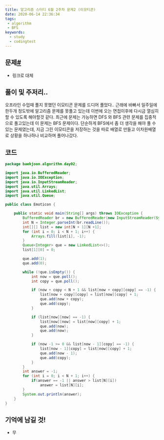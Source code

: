 ```yaml
---
title: 알고리즘 스터디 6월 2주차 문제2 (이모티콘)
date: 2020-06-14 22:36:34
tags:
 - algorithm
 - BFS
keywords:
  - study
  - codingtest
---
```


## 문제[#](https://www.acmicpc.net/problem/14226)

- 링크로 대체

## 풀이 및 주저리..

오프라인 수업때 풀지 못했던 이모티콘 문제를 드디어 풀었다.. 근래에 바빠서 일주일에 한두개 정도밖에 알고리즘 문제를 못풀고 있는데 이번에 오는 면접이후에 다시금 열심히 할 수 있도록 해야할것 같다. 최근에 문제는 가능하면 DFS 와  BFS 관련 문제를 집중적으로 풀고있는데 이 문제는 BFS 문제이다. 단순하게 BFS에서 좀 더 생각을 해야 풀 수 있는 문제였는데, 지금 그린 이모티콘을 저장하는 것을 따로 배열로 만들고 이차원배열로 상황을 하나하나 비교하며 풀어나갔다.

## 코드

```java
package baekjoon.algorithm.day02;

import java.io.BufferedReader;
import java.io.IOException;
import java.io.InputStreamReader;
import java.util.Arrays;
import java.util.LinkedList;
import java.util.Queue;

public class Emoticon {

    public static void main(String[] args) throws IOException {
        BufferedReader br = new BufferedReader(new InputStreamReader(System.in));
        int N = Integer.parseInt(br.readLine());
        int[][] list = new int[N + 1][N +1];
        for (int i = 0; i < N + 1; i++) {
            Arrays.fill(list[i], -1);
        }
        Queue<Integer> que = new LinkedList<>();
        list[1][0] = 0;

        que.add(1);
        que.add(0);

        while (!que.isEmpty()) {
            int now = que.poll();
            int copy = que.poll();

            if (now + copy < N + 1 && list[now + copy][copy] == -1) {
                list[now + copy][copy] = list[now][copy] + 1;
                que.add(now + copy);
                que.add(copy);
            }

            if (list[now][now] == -1) {
                list[now][now] = list[now][copy] + 1;
                que.add(now);
                que.add(now);
            }

            if (now -1 >= 0 && list[now - 1][copy] == -1) {
                list[now - 1][copy] = list[now][copy] + 1;
                que.add(now - 1);
                que.add(copy);
            }
        }
        int answer = -1;
        for (int i = 0; i < N + 1; i++) {
            if(answer == -1 || answer > list[N][i])
                answer = list[N][i];
        }
        System.out.println(answer);
    }
}

```

## 기억에 남길 것!

- 무

